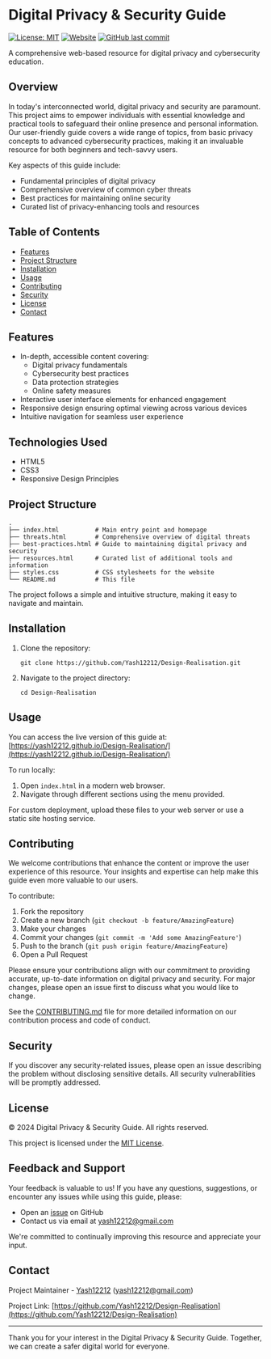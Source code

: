 # Digital Privacy & Security Guide

[![License: MIT](https://img.shields.io/badge/License-MIT-yellow.svg)](https://opensource.org/licenses/MIT)
[![Website](https://img.shields.io/website?url=https%3A%2F%2Fyash12212.github.io%2FDesign-Realisation%2F)](https://yash12212.github.io/Design-Realisation/)
[![GitHub last commit](https://img.shields.io/github/last-commit/Yash12212/Design-Realisation)](https://github.com/Yash12212/Design-Realisation/commits/main)

A comprehensive web-based resource for digital privacy and cybersecurity education.

## Overview

In today's interconnected world, digital privacy and security are paramount. This project aims to empower individuals with essential knowledge and practical tools to safeguard their online presence and personal information. Our user-friendly guide covers a wide range of topics, from basic privacy concepts to advanced cybersecurity practices, making it an invaluable resource for both beginners and tech-savvy users.

Key aspects of this guide include:
- Fundamental principles of digital privacy
- Comprehensive overview of common cyber threats
- Best practices for maintaining online security
- Curated list of privacy-enhancing tools and resources

## Table of Contents

- [Features](#features)
- [Project Structure](#project-structure)
- [Installation](#installation)
- [Usage](#usage)
- [Contributing](#contributing)
- [Security](#security)
- [License](#license)
- [Contact](#contact)

## Features

- In-depth, accessible content covering:
  - Digital privacy fundamentals
  - Cybersecurity best practices
  - Data protection strategies
  - Online safety measures
- Interactive user interface elements for enhanced engagement
- Responsive design ensuring optimal viewing across various devices
- Intuitive navigation for seamless user experience

## Technologies Used

- HTML5
- CSS3
- Responsive Design Principles

## Project Structure

```
.
├── index.html          # Main entry point and homepage
├── threats.html        # Comprehensive overview of digital threats
├── best-practices.html # Guide to maintaining digital privacy and security
├── resources.html      # Curated list of additional tools and information
├── styles.css          # CSS stylesheets for the website
└── README.md           # This file
```

The project follows a simple and intuitive structure, making it easy to navigate and maintain.

## Installation

1. Clone the repository:
   ```
   git clone https://github.com/Yash12212/Design-Realisation.git
   ```
2. Navigate to the project directory:
   ```
   cd Design-Realisation
   ```

## Usage

You can access the live version of this guide at: [https://yash12212.github.io/Design-Realisation/](https://yash12212.github.io/Design-Realisation/)

To run locally:
1. Open `index.html` in a modern web browser.
2. Navigate through different sections using the menu provided.

For custom deployment, upload these files to your web server or use a static site hosting service.

## Contributing

We welcome contributions that enhance the content or improve the user experience of this resource. Your insights and expertise can help make this guide even more valuable to our users.

To contribute:

1. Fork the repository
2. Create a new branch (`git checkout -b feature/AmazingFeature`)
3. Make your changes
4. Commit your changes (`git commit -m 'Add some AmazingFeature'`)
5. Push to the branch (`git push origin feature/AmazingFeature`)
6. Open a Pull Request

Please ensure your contributions align with our commitment to providing accurate, up-to-date information on digital privacy and security. For major changes, please open an issue first to discuss what you would like to change.

See the [CONTRIBUTING.md](CONTRIBUTING.md) file for more detailed information on our contribution process and code of conduct.

## Security

If you discover any security-related issues, please open an issue describing the problem without disclosing sensitive details. All security vulnerabilities will be promptly addressed.

## License

© 2024 Digital Privacy & Security Guide. All rights reserved. 

This project is licensed under the [MIT License](https://opensource.org/licenses/MIT).

## Feedback and Support

Your feedback is valuable to us! If you have any questions, suggestions, or encounter any issues while using this guide, please:

- Open an [issue](https://github.com/Yash12212/Design-Realisation/issues) on GitHub
- Contact us via email at yash12212@gmail.com

We're committed to continually improving this resource and appreciate your input.

## Contact

Project Maintainer - [Yash12212](https://github.com/Yash12212) (yash12212@gmail.com)

Project Link: [https://github.com/Yash12212/Design-Realisation](https://github.com/Yash12212/Design-Realisation)

---

Thank you for your interest in the Digital Privacy & Security Guide. Together, we can create a safer digital world for everyone.
